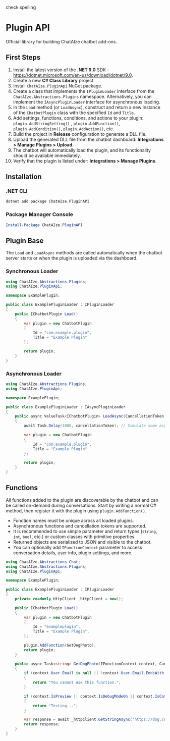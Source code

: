 check spelling

# Plugin API
Official library for building ChatAIze chatbot add-ons.

## First Steps
1. Install the latest version of the **.NET 9.0** SDK - https://dotnet.microsoft.com/en-us/download/dotnet/9.0.
2. Create a new **C# Class Library** project.
3. Install `ChatAIze.PluginApi` NuGet package.
4. Create a class that implements the `IPluginLoader` interface from the `ChatAIze.Abstractions.Plugins` namespace. Alternatively, you can implement the `IAsyncPluginLoader` interface for asynchronous loading.
5. In the `Load` method (or `LoadAsync`), construct and return a new instance of the `ChatbotPlugin` class with the specified `Id` and `Title`.
6. Add settings, functions, conditions, and actions to your plugin: `plugin.AddStringSetting()` , `plugin.AddFunction()`, `plugin.AddCondition()`, `plugin.AddAction()`, etc.
7. Build the project in **Release** configuration to generate a DLL file.
8. Upload the generated DLL file from the chatbot dashboard: **Integrations > Manage Plugins > Upload**.
9. The chatbot will automatically load the plugin, and its functionality should be available immediately.
10. Verify that the plugin is listed under: **Integrations > Manage Plugins**.

## Installation
### .NET CLI
```bash
dotnet add package ChatAIze.PluginAPI
```
### Package Manager Console
```powershell
Install-Package ChatAIze.PluginAPI
```
## Plugin Base
The `Load` and `LoadAsync` methods are called automatically when the chatbot server starts or when the plugin is uploaded via the dashboard.
### Synchronous Loader
```csharp
using ChatAIze.Abstractions.Plugins;
using ChatAIze.PluginApi;

namespace ExamplePlugin;

public class ExamplePluginLoader : IPluginLoader
{
    public IChatbotPlugin Load()
    {
        var plugin = new ChatbotPlugin
        {
            Id = "com.example.plugin",
            Title = "Example Plugin"
        };

        return plugin;
    }
}
```
### Asynchronous Loader
```csharp
using ChatAIze.Abstractions.Plugins;
using ChatAIze.PluginApi;

namespace ExamplePlugin;

public class ExamplePluginLoader : IAsyncPluginLoader
{
    public async ValueTask<IChatbotPlugin> LoadAsync(CancellationToken cancellationToken = default)
    {
        await Task.Delay(1000, cancellationToken); // Simulate some async work

        var plugin = new ChatbotPlugin
        {
            Id = "com.example.plugin",
            Title = "Example Plugin"
        };

        return plugin;
    }
}
```

## Functions
All functions added to the plugin are discoverable by the chatbot and can be called on-demand during conversations.
Start by writing a normal C# method, then register it with the plugin using `plugin.AddFunction()`.
- Function names must be unique across all loaded plugins.
- Asynchronous functions and cancellation tokens are supported.
- It is recommended to use simple parameter and return types (`string`, `int`, `bool`, etc.) or custom classes with primitive properties.
- Returned objects are serialized to JSON and visible to the chatbot.
- You can optionally add `IFunctionContext` parameter to access conversation details, user info, plugin settings, and more.
```csharp
using ChatAIze.Abstractions.Chat;
using ChatAIze.Abstractions.Plugins;
using ChatAIze.PluginApi;

namespace ExamplePlugin;

public class ExamplePluginLoader : IPluginLoader
{
    private readonly HttpClient _httpClient = new();

    public IChatbotPlugin Load()
    {
        var plugin = new ChatbotPlugin
        {
            Id = "exampleplugin",
            Title = "Example Plugin",
        };

        plugin.AddFunction(GetDogPhoto);
        return plugin;
    }

    public async Task<string> GetDogPhoto(IFunctionContext context, CancellationToken cancellationToken = default)
    {
        if (context.User.Email is null || !context.User.Email.EndsWith("@example.com", StringComparison.OrdinalIgnoreCase))
        {
            return "You cannot use this function.";
        }

        if (context.IsPreview || context.IsDebugModeOn || context.IsCommunicationSandboxed)
        {
            return "Testing...";
        }

        var response = await _httpClient.GetStringAsync("https://dog.ceo/api/breeds/image/random", cancellationToken);
        return response;
    }
}
```
